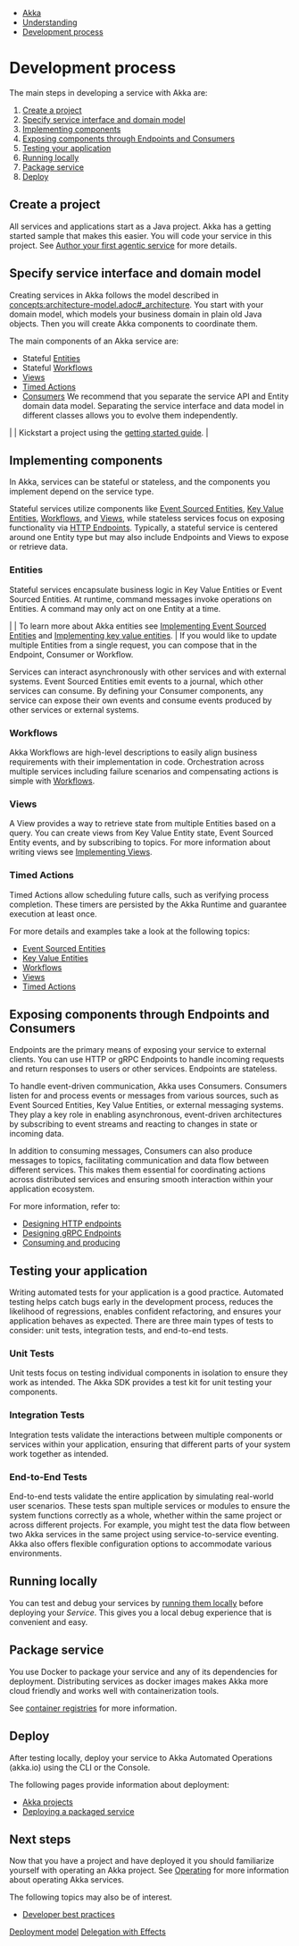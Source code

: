 <!-- <nav> -->
- [Akka](../index.html)
- [Understanding](index.html)
- [Development process](development-process.html)

<!-- </nav> -->

# Development process

The main steps in developing a service with Akka are:

1. [Create a project](about:blank#_create_a_project)
2. [Specify service interface and domain model](about:blank#_specify_service_interface_and_domain_model)
3. [Implementing components](about:blank#_implement_components)
4. [Exposing components through Endpoints and Consumers](about:blank#_endpoints)
5. [Testing your application](about:blank#_create_unit_tests)
6. [Running locally](about:blank#_run_locally)
7. [Package service](about:blank#_package_service)
8. [Deploy](about:blank#_deploy)

## <a href="about:blank#_create_a_project"></a> Create a project

All services and applications start as a Java project. Akka has a getting started sample that makes this easier. You will code your service in this project. See [Author your first agentic service](../getting-started/author-your-first-service.html) for more details.

## <a href="about:blank#_specify_service_interface_and_domain_model"></a> Specify service interface and domain model

Creating services in Akka follows the model described in [concepts:architecture-model.adoc#_architecture](architecture-model.html#_architecture). You start with your domain model, which models your business domain in plain old Java objects. Then you will create Akka components to coordinate them.

The main components of an Akka service are:

- Stateful [Entities](../reference/glossary.html#entity)
- Stateful [Workflows](../reference/glossary.html#workflow)
- [Views](../reference/glossary.html#view)
- [Timed Actions](../reference/glossary.html#timed_action)
- [Consumers](../reference/glossary.html#consumer)
We recommend that you separate the service API and Entity domain data model. Separating the service interface and data model in different classes allows you to evolve them independently.

|  | Kickstart a project using the [getting started guide](../getting-started/author-your-first-service.html). |

## <a href="about:blank#_implement_components"></a> Implementing components

In Akka, services can be stateful or stateless, and the components you implement depend on the service type.

Stateful services utilize components like [Event Sourced Entities](../java/event-sourced-entities.html), [Key Value Entities](../java/key-value-entities.html), [Workflows](../java/workflows.html), and [Views](../java/views.html), while stateless services focus on exposing functionality via [HTTP Endpoints](../java/http-endpoints.html). Typically, a stateful service is centered around one Entity type but may also include Endpoints and Views to expose or retrieve data.

### <a href="about:blank#_entities"></a> Entities

Stateful services encapsulate business logic in Key Value Entities or Event Sourced Entities. At runtime, command messages invoke operations on Entities. A command may only act on one Entity at a time.

|  | To learn more about Akka entities see [Implementing Event Sourced Entities](../java/event-sourced-entities.html) and [Implementing key value entities](../java/key-value-entities.html). |
If you would like to update multiple Entities from a single request, you can compose that in the Endpoint, Consumer or Workflow.

Services can interact asynchronously with other services and with external systems. Event Sourced Entities emit events to a journal, which other services can consume. By defining your Consumer components, any service can expose their own events and consume events produced by other services or external systems.

### <a href="about:blank#_workflows"></a> Workflows

Akka Workflows are high-level descriptions to easily align business requirements with their implementation in code. Orchestration across multiple services including failure scenarios and compensating actions is simple with [Workflows](../java/workflows.html).

### <a href="about:blank#_views"></a> Views

A View provides a way to retrieve state from multiple Entities based on a query. You can create views from Key Value Entity state, Event Sourced Entity events, and by subscribing to topics. For more information about writing views see [Implementing Views](../java/views.html).

### <a href="about:blank#_timed_actions"></a> Timed Actions

Timed Actions allow scheduling future calls, such as verifying process completion. These timers are persisted by the Akka Runtime and guarantee execution at least once.

For more details and examples take a look at the following topics:

- [Event Sourced Entities](../java/event-sourced-entities.html)
- [Key Value Entities](../java/key-value-entities.html)
- [Workflows](../java/workflows.html)
- [Views](../java/views.html)
- [Timed Actions](../java/timed-actions.html)

## <a href="about:blank#_endpoints"></a> Exposing components through Endpoints and Consumers

Endpoints are the primary means of exposing your service to external clients. You can use HTTP or gRPC Endpoints to handle incoming requests and return responses to users or other services. Endpoints are stateless.

To handle event-driven communication, Akka uses Consumers. Consumers listen for and process events or messages from various sources, such as Event Sourced Entities, Key Value Entities, or external messaging systems. They play a key role in enabling asynchronous, event-driven architectures by subscribing to event streams and reacting to changes in state or incoming data.

In addition to consuming messages, Consumers can also produce messages to topics, facilitating communication and data
flow between different services. This makes them essential for coordinating actions across distributed services and ensuring smooth interaction within your application ecosystem.

For more information, refer to:

- [Designing HTTP endpoints](../java/http-endpoints.html)
- [Designing gRPC Endpoints](../java/grpc-endpoints.html)
- [Consuming and producing](../java/consuming-producing.html)

## <a href="about:blank#_create_unit_tests"></a> Testing your application

Writing automated tests for your application is a good practice. Automated testing helps catch bugs early in the development process, reduces the likelihood of regressions, enables confident refactoring, and ensures your application behaves as expected. There are three main types of tests to consider: unit tests, integration tests, and end-to-end tests.

### <a href="about:blank#_unit_tests"></a> Unit Tests

Unit tests focus on testing individual components in isolation to ensure they work as intended. The Akka SDK provides a test kit for unit testing your components.

### <a href="about:blank#_integration_tests"></a> Integration Tests

Integration tests validate the interactions between multiple components or services within your application, ensuring that different parts of your system work together as intended.

### <a href="about:blank#_end_to_end_tests"></a> End-to-End Tests

End-to-end tests validate the entire application by simulating real-world user scenarios. These tests span multiple services or modules to ensure the system functions correctly as a whole, whether within the same project or across different projects. For example, you might test the data flow between two Akka services in the same project using service-to-service eventing. Akka also offers flexible configuration options to accommodate various environments.

## <a href="about:blank#_run_locally"></a> Running locally

You can test and debug your services by [running them locally](../java/running-locally.html) before deploying your *Service*. This gives you a local debug experience that is convenient and easy.

## <a href="about:blank#_package_service"></a> Package service

You use Docker to package your service and any of its dependencies for deployment. Distributing services as docker images makes Akka more cloud friendly and works well with containerization tools.

See [container registries](../operations/projects/container-registries.html) for more information.

## <a href="about:blank#_deploy"></a> Deploy

After testing locally, deploy your service to Akka Automated Operations (akka.io) using the CLI or the Console.

The following pages provide information about deployment:

- [Akka projects](../operations/projects/index.html)
- [Deploying a packaged service](../operations/services/deploy-service.html#_deploying_a_service)

## <a href="about:blank#_next_steps"></a> Next steps

Now that you have a project and have deployed it you should familiarize yourself with operating an Akka project. See [Operating](../operations/index.html) for more information about operating Akka services.

The following topics may also be of interest.

- [Developer best practices](../java/dev-best-practices.html)

<!-- <footer> -->
<!-- <nav> -->
[Deployment model](deployment-model.html) [Delegation with Effects](declarative-effects.html)
<!-- </nav> -->

<!-- </footer> -->

<!-- <aside> -->

<!-- </aside> -->